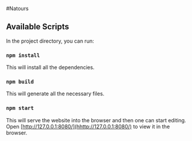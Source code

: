 #Natours

## Available Scripts

In the project directory, you can run:

### `npm install`

This will install all the dependencies.

### `npm build`

This will generate all the necessary files.

### `npm start`

This will serve the website into the browser and then one can start editing.
Open [http://127.0.0.1:8080/](hhttp://127.0.0.1:8080/) to view it in the browser.
